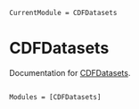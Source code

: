 ```@meta
CurrentModule = CDFDatasets
```

# CDFDatasets

Documentation for [CDFDatasets](https://github.com/Beforerr/CDFDatasets.jl).

```@index
```

```@autodocs
Modules = [CDFDatasets]
```
